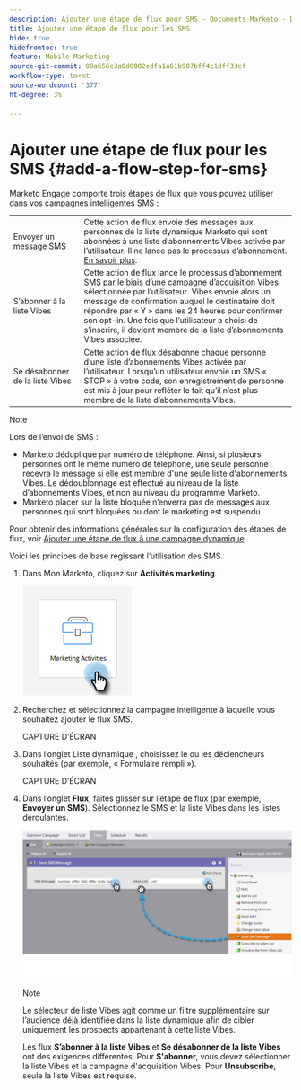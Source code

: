 ```yaml
---
description: Ajouter une étape de flux pour SMS - Documents Marketo - Documentation du produit
title: Ajouter une étape de flux pour les SMS
hide: true
hidefromtoc: true
feature: Mobile Marketing
source-git-commit: 09a656c3a0d0002edfa1a61b987bff4c1dff33cf
workflow-type: tm+mt
source-wordcount: '377'
ht-degree: 3%

---
```


# Ajouter une étape de flux pour les SMS {#add-a-flow-step-for-sms}

Marketo Engage comporte trois étapes de flux que vous pouvez utiliser dans vos campagnes intelligentes SMS :

<table>
<tbody>
  <tr>
    <td style="width:25%">Envoyer un message SMS</td>
    <td>Cette action de flux envoie des messages aux personnes de la liste dynamique Marketo qui sont abonnées à une liste d’abonnements Vibes activée par l’utilisateur. Il ne lance pas le processus d’abonnement. <a href="/help/marketo/product-docs/mobile-marketing/vibes-sms-messages/send-a-vibes-sms-message.md">En savoir plus</a>.</td>
  </tr>

<tr>
    <td style="width:25%">S’abonner à la liste Vibes</td>
    <td>Cette action de flux lance le processus d’abonnement SMS par le biais d’une campagne d’acquisition Vibes sélectionnée par l’utilisateur. Vibes envoie alors un message de confirmation auquel le destinataire doit répondre par « Y » dans les 24 heures pour confirmer son opt-in. Une fois que l’utilisateur a choisi de s’inscrire, il devient membre de la liste d’abonnements Vibes associée.</td>
  </tr>
  <tr>
    <td style="width:25%">Se désabonner de la liste Vibes</td>
    <td>Cette action de flux désabonne chaque personne d’une liste d’abonnements Vibes activée par l’utilisateur. Lorsqu’un utilisateur envoie un SMS « STOP » à votre code, son enregistrement de personne est mis à jour pour refléter le fait qu’il n’est plus membre de la liste d’abonnements Vibes.</td>
  </tr>
  </tbody>
</table>

>[!NOTE]
>
>Lors de l’envoi de SMS :
>
>* Marketo déduplique par numéro de téléphone. Ainsi, si plusieurs personnes ont le même numéro de téléphone, une seule personne recevra le message si elle est membre d&#39;une seule liste d&#39;abonnements Vibes. Le dédoublonnage est effectué au niveau de la liste d’abonnements Vibes, et non au niveau du programme Marketo.
>* Marketo placer sur la liste bloquée n’enverra pas de messages aux personnes qui sont bloquées ou dont le marketing est suspendu.

Pour obtenir des informations générales sur la configuration des étapes de flux, voir [Ajouter une étape de flux à une campagne dynamique](/help/marketo/product-docs/core-marketo-concepts/smart-campaigns/flow-actions/add-a-flow-step-to-a-smart-campaign.md).

Voici les principes de base régissant l’utilisation des SMS.

1. Dans Mon Marketo, cliquez sur **Activités marketing**.

   ![](assets/add-a-flow-step-for-sms-1.png)

1. Recherchez et sélectionnez la campagne intelligente à laquelle vous souhaitez ajouter le flux SMS.

   CAPTURE D’ÉCRAN

1. Dans l’onglet Liste dynamique , choisissez le ou les déclencheurs souhaités (par exemple, « Formulaire rempli »).

   CAPTURE D’ÉCRAN

1. Dans l’onglet **Flux**, faites glisser sur l’étape de flux (par exemple, **Envoyer un SMS**). Sélectionnez le SMS et la liste Vibes dans les listes déroulantes.

   ![](assets/send-sms-message-hands.jpg)

   >[!NOTE]
   >
   >Le sélecteur de liste Vibes agit comme un filtre supplémentaire sur l’audience déjà identifiée dans la liste dynamique afin de cibler uniquement les prospects appartenant à cette liste Vibes.
   >
   >Les flux **S’abonner à la liste Vibes** et **Se désabonner de la liste Vibes** ont des exigences différentes. Pour **S&#39;abonner**, vous devez sélectionner la liste Vibes et la campagne d&#39;acquisition Vibes. Pour **Unsubscribe**, seule la liste Vibes est requise.
